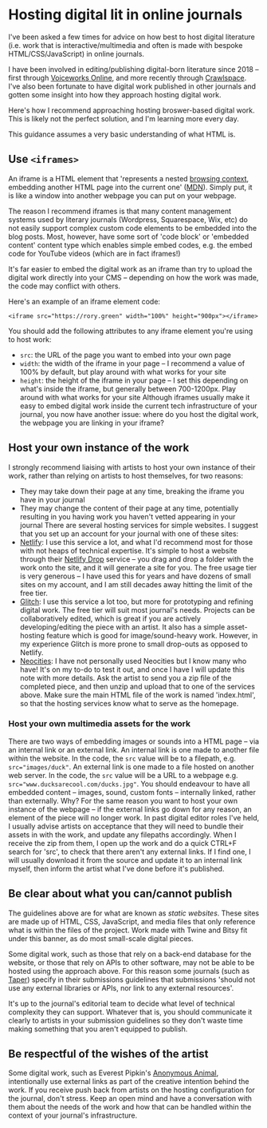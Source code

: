 # Hosting digital lit in online journals

I've been asked a few times for advice on how best to host digital literature (i.e. work that is interactive/multimedia and often is made with bespoke HTML/CSS/JavaScript) in online journals.

I have been involved in editing/publishing digital-born literature since 2018 – first through [Voiceworks Online](https://www.voiceworksmag.com.au/), and more recently through [Crawlspace](https://crawlspace.cool). I've also been fortunate to have digital work published in other journals and gotten some insight into how they approach hosting digital work.

Here's how I recommend approaching hosting broswer-based digital work. This is likely not the perfect solution, and I'm learning more every day.

This guidance assumes a very basic understanding of what HTML is.

## Use `<iframes>`

An iframe is a HTML element that 'represents a nested [browsing context](https://developer.mozilla.org/en-US/docs/Glossary/Browsing_context), embedding another HTML page into the current one' ([MDN](https://developer.mozilla.org/en-US/docs/Web/HTML/Element/iframe)). Simply put, it is like a window into another webpage you can put on your webpage.

The reason I recommend iframes is that many content management systems used by literary journals (Wordpress, Squarespace, Wix, etc) do not easily support complex custom code elements to be embedded into the blog posts. Most, however, have some sort of 'code block' or 'embedded content' content type which enables simple embed codes, e.g. the embed code for YouTube videos (which are in fact iframes!)

It's far easier to embed the digital work as an iframe than try to upload the digital work directly into your CMS – depending on how the work was made, the code may conflict with others.

Here's an example of an iframe element code:

`<iframe src="https://rory.green" width="100%" height="900px"></iframe>`

You should add the following attributes to any iframe element you're using to host work:
- `src`:  the URL of the page you want to embed into your own page
- `width`: the width of the iframe in your page – I recommend a value of 100% by default, but play around with what works for your site
- `height`: the height of the iframe in your page – I set this depending on what's inside the iframe, but generally between 700-1200px. Play around with what works for your site
Although iframes usually make it easy to embed digital work inside the current tech infrastructure of your journal, you now have another issue: where do you host the digital work, the webpage you are linking in your iframe?

## Host your own instance of the work

I strongly recommend liaising with artists to host your own instance of their work, rather than relying on artists to host themselves, for two reasons:
- They may take down their page at any time, breaking the iframe you have in your journal
- They may change the content of their page at any time, potentially resulting in you having work you haven't vetted appearing in your journal
There are several hosting services for simple websites. I suggest that you set up an account for your journal with one of these sites:
- [Netlify](https://netlify.app/): I use this service a lot, and what I'd recommend most for those with not heaps of technical expertise. It's simple to host a website through their [Netlify Drop](https://app.netlify.com/drop) service – you drag and drop a folder with the work onto the site, and it will generate a site for you. The free usage tier is very generous – I have used this for years and have dozens of small sites on my account, and I am still decades away hitting the limit of the free tier.
- [Glitch](https://glitch.com): I use this service a lot too, but more for prototyping and refining digital work. The free tier will suit most journal's needs. Projects can be collaboratively edited, which is great if you are actively developing/editing the piece with an artist. It also has a simple asset-hosting feature which is good for image/sound-heavy work. However, in my experience Glitch is more prone to small drop-outs as opposed to Netlify.
- [Neocities](https://neocities.org/): I have not personally used Neocities but I know many who have! It's on my to-do to test it out, and once I have I will update this note with more details. 
Ask the artist to send you a zip file of the completed piece, and then unzip and upload that to one of the services above. Make sure the main HTML file of the work is named 'index.html', so that the hosting services know what to serve as the homepage.

### Host your own multimedia assets for the work

There are two ways of embedding images or sounds into a HTML page – via an internal link or an external link.
An internal link is one made to another file within the website. In the code, the `src` value will be to a filepath, e.g. `src="images/duck"`.
An external link is one made to a file hosted on another web server. In the code, the `src` value will be a URL to a webpage e.g. `src="www.ducksarecool.com/ducks.jpg"`.
You should endeavour to have all embedded content – images, sound, custom fonts – internally linked, rather than externally. Why? For the same reason you want to host your own instance of the webpage – if the external links go down for any reason, an element of the piece will no longer work.
In past digital editor roles I've held, I usually advise artists on acceptance that they will need to bundle their assets in with the work, and update any filepaths accordingly. When I receive the zip from them, I open up the work and do a quick CTRL+F search for 'src', to check that there aren't any external links. If I find one, I will usually download it from the source and update it to an internal link myself, then inform the artist what I've done before it's published.

## Be clear about what you can/cannot publish
The guidelines above are for what are known as *static websites*. These sites are made up of HTML, CSS, JavaScript, and media files that only reference what is within the files of the project. Work made with Twine and Bitsy fit under this banner, as do most small-scale digital pieces. 

Some digital work, such as those that rely on a back-end database for the website, or those that rely on APIs to other software, may not be able to be hosted using the approach above. For this reason some journals (such as [Taper](https://taper.badquar.to/9/about.html#submit)) specify in their submissions guidelines that submissions 'should not use any external libraries or APIs, nor link to any external resources'.

It's up to the journal's editorial team to decide what level of technical complexity they can support. Whatever that is, you should communicate it clearly to artists in your submission guidelines so they don't waste time making something that you aren't equipped to publish.


## Be respectful of the wishes of the artist

Some digital work, such as Everest Pipkin's [Anonymous Animal](https://everestpipkin.itch.io/anonymous-animal), intentionally use external links as part of the creative intention behind the work. If you receive push back from artists on the hosting configuration for the journal, don't stress. Keep an open mind and have a conversation with them about the needs of the work and how that can be handled within the context of your journal's infrastructure.     


